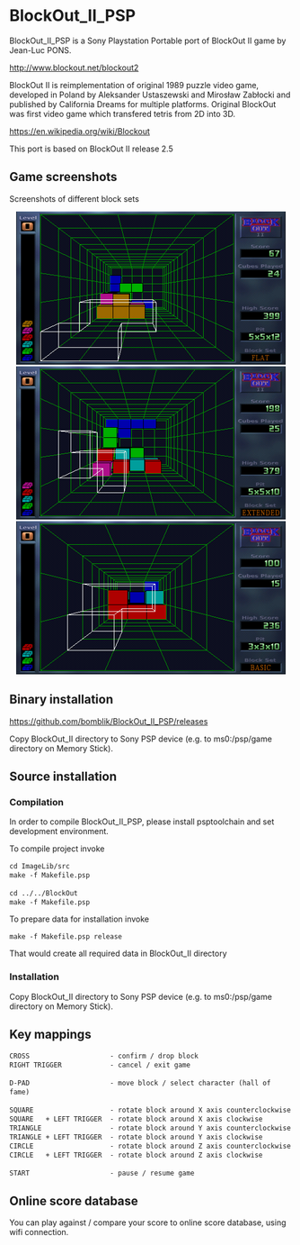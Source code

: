 # BlockOut_II_PSP

BlockOut_II_PSP is a Sony Playstation Portable port of BlockOut II game by Jean-Luc PONS.

http://www.blockout.net/blockout2

BlockOut II is reimplementation of original 1989 puzzle video game, developed in Poland by
Aleksander Ustaszewski and Mirosław Zabłocki and published by California Dreams for multiple
platforms. Original BlockOut was first video game which transfered tetris from 2D into 3D.

https://en.wikipedia.org/wiki/Blockout

This port is based on BlockOut II release 2.5

## Game screenshots

Screenshots of different block sets

<p align="center">
  <img src="Screenshots/flat_fun_screenshot.png" width="480"/>
  <img src="Screenshots/out_of_control_screenshot.png" width="480"/>
  <img src="Screenshots/3d_mania_screenshot.png" width="480"/>
</p>

## Binary installation

https://github.com/bomblik/BlockOut_II_PSP/releases

Copy BlockOut_II directory to Sony PSP device
(e.g. to ms0:/psp/game directory on Memory Stick).

## Source installation

### Compilation

In order to compile BlockOut_II_PSP, please install psptoolchain
and set development environment.

To compile project invoke

    cd ImageLib/src
    make -f Makefile.psp

    cd ../../BlockOut
    make -f Makefile.psp

To prepare data for installation invoke

    make -f Makefile.psp release

That would create all required data in BlockOut_II directory

### Installation

Copy BlockOut_II directory to Sony PSP device
(e.g. to ms0:/psp/game directory on Memory Stick).

## Key mappings

    CROSS                    - confirm / drop block
    RIGHT TRIGGER            - cancel / exit game

    D-PAD                    - move block / select character (hall of fame)

    SQUARE                   - rotate block around X axis counterclockwise
    SQUARE   + LEFT TRIGGER  - rotate block around X axis clockwise
    TRIANGLE                 - rotate block around Y axis counterclockwise
    TRIANGLE + LEFT TRIGGER  - rotate block around Y axis clockwise
    CIRCLE                   - rotate block around Z axis counterclockwise
    CIRCLE   + LEFT TRIGGER  - rotate block around Z axis clockwise

    START                    - pause / resume game

## Online score database

You can play against / compare your score to online score database, using wifi connection.


